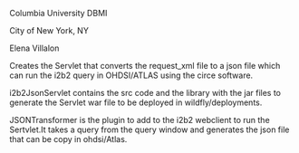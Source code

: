 Columbia University DBMI  

City of New York, NY   

Elena Villalon   


Creates the Servlet that converts the request_xml file to a json file which can run the i2b2 query in OHDSI/ATLAS using the circe software. 


i2b2JsonServlet contains the src code and the library with the jar files to generate the Servlet war file to be deployed in wildfly/deployments.   


JSONTransformer is the plugin to add to the i2b2 webclient to run the Sertvlet.It takes a query from the query window and generates the json file that can be copy in ohdsi/Atlas.    

